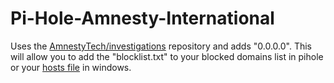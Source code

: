# Pi-Hole-Amnesty-International

Uses the [AmnestyTech/investigations](https://github.com/AmnestyTech/investigations) repository and adds "0.0.0.0".
This will allow you to add the "blocklist.txt" to your blocked domains list in pihole or your [hosts file](https://support.microsoft.com/de-de/topic/zur%C3%BCcksetzen-der-hostdatei-auf-die-standardeinstellung-c2a43f9d-e176-c6f3-e4ef-3500277a6dae) in windows.
